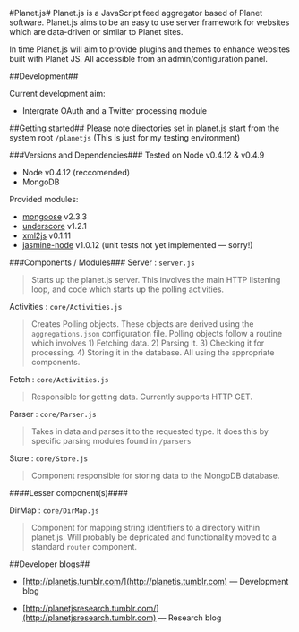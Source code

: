 #Planet.js#
Planet.js is a JavaScript feed aggregator based of Planet software. Planet.js aims to be an easy to use server framework for websites which are data-driven or similar to Planet sites.  

In time Planet.js will aim to provide plugins and themes to enhance websites built with Planet JS. All accessible from an admin/configuration panel.  

##Development##

Current development aim:

* Intergrate OAuth and a Twitter processing module

##Getting started##
Please note directories set in planet.js start from the system root `/planetjs` (This is just for my testing environment) 

###Versions and Dependencies###
Tested on Node v0.4.12 & v0.4.9

* Node v0.4.12 (reccomended)
* MongoDB

Provided modules:

* [mongoose](https://github.com/LearnBoost/mongoose) v2.3.3
* [underscore](http://documentcloud.github.com/underscore/) v1.2.1
* [xml2js](https://github.com/Leonidas-from-XIV/node-xml2js) v0.1.11
* [jasmine-node](https://github.com/pivotal/jasmine) v1.0.12 (unit tests not yet implemented &mdash; sorry!)

###Components / Modules###
Server : `server.js`  

> Starts up the planet.js server. This involves the main HTTP listening loop, and code which starts up the polling activities.  

Activities : `core/Activities.js`  

> Creates Polling objects. These objects are derived using the `aggregations.json` configuration file. Polling objects follow a routine which involves 1) Fetching data. 2) Parsing it. 3) Checking it for processing.  4) Storing it in the database. All using the appropriate components.

Fetch : `core/Activities.js`  

> Responsible for getting data. Currently supports HTTP GET.  

Parser : `core/Parser.js`  

> Takes in data and parses it to the requested type. It does this by specific parsing modules found in `/parsers`  

Store : `core/Store.js`  

> Component responsible for storing data to the MongoDB database.  

####Lesser component(s)####

DirMap : `core/DirMap.js`  

> Component for mapping string identifiers to a directory within planet.js. Will probably be depricated and functionality moved to a standard `router` component.  


##Developer blogs##
* [http://planetjs.tumblr.com/](http://planetjs.tumblr.com) &mdash; Development blog

* [http://planetjsresearch.tumblr.com/](http://planetjsresearch.tumblr.com) &mdash; Research blog